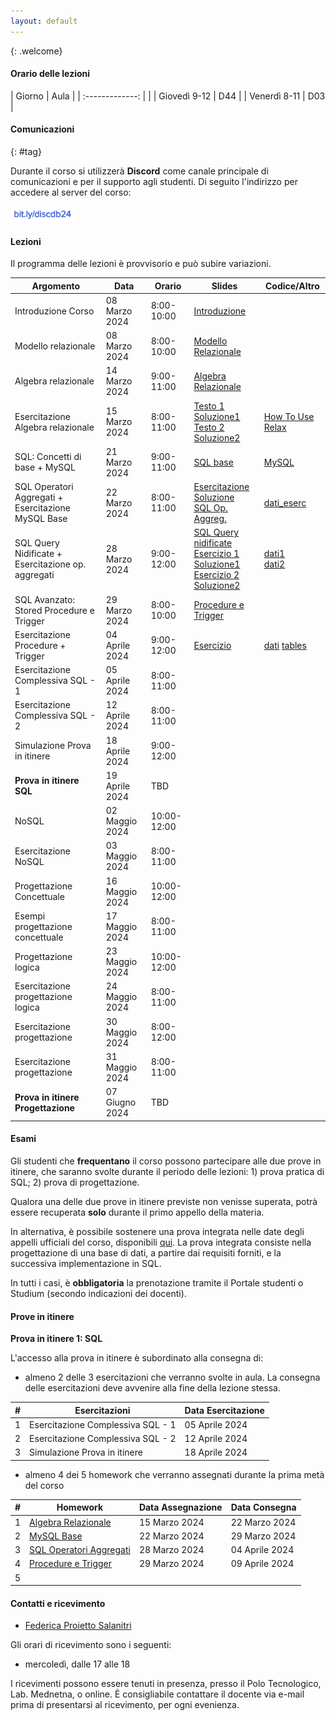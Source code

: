 ```yaml
---
layout: default
---
```

{: .welcome} 

#### Orario delle lezioni

| Giorno          | Aula |
| :-------------: |      |
| Giovedì 9-12 |  D44  | 
| Venerdì 8-11 |  D03  | 

#### Comunicazioni
{: #tag}

Durante il corso si utilizzerà **Discord** come canale principale di comunicazioni e per il supporto agli studenti.
Di seguito l'indirizzo per accedere al server del corso:

<img src='imgs/discord_db24.PNG' height='25'>

#### Lezioni

Il programma delle lezioni è provvisorio e può subire variazioni.

| Argomento                                          | Data           |Orario           | Slides                          | Codice/Altro|
|----------------------------------------------------|----------------|---------------- |-------------------------------  |-----------------|
| Introduzione Corso                                 | 08 Marzo 2024  |8:00-10:00       |[Introduzione](https://bit.ly/43cYYpx)                   |                 | 
| Modello relazionale                                | 08 Marzo 2024  |8:00-10:00       |[Modello Relazionale](https://bit.ly/48Mxg44)            |                 |
| Algebra relazionale                                | 14 Marzo 2024  |9:00-11:00       |[Algebra Relazionale](https://tinyurl.com/algebrarelaz)  |                 |
| Esercitazione Algebra relazionale                  | 15 Marzo 2024  |8:00-11:00       |[Testo 1](https://tinyurl.com/es1algrel) [Soluzione1](https://tinyurl.com/es1sol)  <br> [Testo 2](https://tinyurl.com/es2algrel) [Soluzione2](https://tinyurl.com/es2sol)                                |[How To Use Relax](https://tinyurl.com/useRelax)              |
| SQL: Concetti di base + MySQL                      | 21 Marzo 2024  |9:00-11:00             |[SQL base](https://studentiunict-my.sharepoint.com/:b:/g/personal/f_proiettosalanitri_unict_it/EQayLibXXMtPmeNbX_C4RBsBx68lCU3TQK1H36LsjtqyZQ?e=Sq0Bgl)          |[MySQL](https://studentiunict-my.sharepoint.com/:b:/g/personal/f_proiettosalanitri_unict_it/EUHODtxLUdxOi4NzHtwVlmIB1-WPl5hKXWhLKTbuMKraOw?e=ZOWG3o)                 |
| SQL Operatori Aggregati + Esercitazione MySQL Base | 22 Marzo 2024  |8:00-11:00             |[Esercitazione](https://studentiunict-my.sharepoint.com/:b:/g/personal/f_proiettosalanitri_unict_it/ETRIIwPQmipOmOqMjuNXEVQBpz7fXiuMNacVZRvBDCXxtQ?e=1FYnBx) [Soluzione](https://tinyurl.com/esercsol2) <br> [SQL Op. Aggreg.](https://studentiunict-my.sharepoint.com/:b:/g/personal/f_proiettosalanitri_unict_it/EUJlYmuHlDlOlrB8aLUKBZ8BtJpv7h4Y8J1tDVRkD1dY7Q?e=oZAdRT)               | [dati_eserc](https://studentiunict-my.sharepoint.com/:u:/g/personal/f_proiettosalanitri_unict_it/EZvJVPKUHU9PkOaFjyW2uNwBO4pcPwOQxXr6N1iQFZkQ9Q?e=VfLZT1)                |
| SQL Query Nidificate + Esercitazione op. aggregati | 28 Marzo 2024  |9:00-12:00             |[SQL Query nidificate](https://tinyurl.com/querynidif) <br> [Esercizio 1](https://tinyurl.com/es1aggr) [Soluzione1](https://tinyurl.com/sol1aggr) <br> [Esercizio 2](https://tinyurl.com/es2aggrnidif) [Soluzione2](https://tinyurl.com/sol2nidif) | [dati1](https://tinyurl.com/esdat1) <br> [dati2](https://tinyurl.com/esdat2)       |
| SQL Avanzato: Stored Procedure e Trigger           | 29 Marzo 2024  |8:00-10:00             | [Procedure e Trigger](https://tinyurl.com/proctrig)                                |                 |
| Esercitazione  Procedure + Trigger                 | 04 Aprile 2024 |9:00-12:00             | [Esercizio](https://tinyurl.com/esprotrig)  | [dati](https://tinyurl.com/protrigdati) [tables](https://tinyurl.com/tabesproc)                 |
| Esercitazione  Complessiva SQL - 1                 | 05 Aprile 2024 |8:00-11:00             |                                 |                 |
| Esercitazione  Complessiva SQL - 2                 | 12 Aprile 2024 |8:00-11:00             |                                 |                 |
| Simulazione Prova in itinere                       | 18 Aprile 2024 |9:00-12:00             |                                 |                 |
| **Prova in itinere  SQL**                          | 19 Aprile 2024 |TBD                    |                                 |                 | 
| NoSQL                                              | 02 Maggio 2024 |10:00-12:00            |                                 |                 |
| Esercitazione NoSQL                                | 03 Maggio 2024 |8:00-11:00             |                                 |                 |
| Progettazione Concettuale                          | 16 Maggio 2024 |10:00-12:00            |                                 |                 |
| Esempi progettazione concettuale                   | 17 Maggio 2024 |8:00-11:00             |                                 |                 |
| Progettazione logica                               | 23 Maggio 2024 |10:00-12:00            |                                 |                 |
| Esercitazione progettazione logica                 | 24 Maggio 2024 |8:00-11:00             |                                 |                 |
| Esercitazione progettazione                        | 30 Maggio 2024 |8:00-12:00             |                                 |                 |
| Esercitazione progettazione                        | 31 Maggio 2024 |8:00-11:00             |                                 |                 |
| **Prova in itinere Progettazione**                 | 07 Giugno 2024 |TBD                    |                                 |                 | 

#### Esami

Gli studenti che **frequentano** il corso possono partecipare alle due prove in itinere, che saranno svolte durante il periodo delle lezioni: 1) prova pratica di SQL; 2) prova di progettazione.

Qualora una delle due prove in itinere previste non venisse superata, potrà essere recuperata **solo** durante il primo appello della materia.  

In alternativa, è possibile sostenere una prova integrata nelle date degli appelli ufficiali del corso, disponibili [qui](https://www.dieei.unict.it/sites/default/files/files/CalendarioEsami_L8INF_2023-2024_v2.pdf).
La prova integrata consiste nella progettazione di una base di dati, a partire dai requisiti forniti, e la successiva implementazione in SQL.

In tutti i casi, è **obbligatoria** la prenotazione tramite il Portale studenti o Studium (secondo indicazioni dei docenti).

#### Prove in itinere
**Prova in itinere 1: SQL**

L'accesso alla prova in itinere è subordinato alla consegna di:
  - almeno 2 delle 3 esercitazioni che verranno svolte in aula. La consegna delle esercitazioni deve avvenire alla fine della lezione stessa.
    
|#      | Esercitazioni                             | Data Esercitazione | 
|------ | ----------------------------------------- | -----------------  | 
| 1     | Esercitazione  Complessiva SQL - 1        | 05 Aprile 2024     | 
| 2     | Esercitazione  Complessiva SQL - 2        | 12 Aprile 2024     | 
| 3     | Simulazione Prova in itinere              | 18 Aprile 2024     |
    
  - almeno 4 dei 5 homework che verranno assegnati durante la prima metà del corso
    
|#      | Homework                  | Data Assegnazione          | Data Consegna    |
|------ | ------------------------- | -----------------------    | ---------------- |
| 1     | [Algebra Relazionale](https://tinyurl.com/relalghw1)   | 15 Marzo 2024     | 22 Marzo 2024    |
| 2     | [MySQL Base](https://tinyurl.com/hw2basesql)           | 22 Marzo 2024     | 29 Marzo 2024    |
| 3     | [SQL Operatori Aggregati](https://tinyurl.com/hw3aggr) | 28 Marzo 2024     | 04 Aprile 2024   |
| 4     | [Procedure e Trigger](https://tinyurl.com/hw4trigger)  | 29 Marzo 2024     | 09 Aprile 2024   |
| 5     |                                                        |                   |                  |

#### Contatti e ricevimento

- [Federica Proietto Salanitri](mailto:federica.proiettosalanitri@unict.it)

Gli orari di ricevimento sono i seguenti:
- mercoledì, dalle 17 alle 18

I ricevimenti possono essere tenuti in presenza, presso il Polo Tecnologico, Lab. Mednetna, o online.
È consigliabile contattare il docente via e-mail prima di presentarsi al ricevimento, per ogni evenienza.
